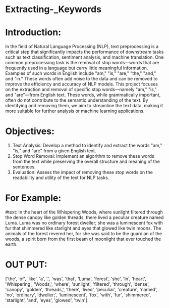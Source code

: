 # Extracting-_Keywords

# Introduction:
In the field of Natural Language Processing (NLP), text preprocessing is a critical step that significantly impacts the performance of downstream tasks such as text classification, sentiment analysis, and machine translation. One common preprocessing task is the removal of stop words—words that are frequently used in a language but carry little meaningful information. Examples of such words in English include "am," "is," "are," "the," "and," and "in." These words often add noise to the data and can be removed to improve the efficiency and accuracy of NLP models.
This project focuses on the extraction and removal of specific stop words—namely "am," "is," and "are"—from English text. These words, while grammatically important, often do not contribute to the semantic understanding of the text. By identifying and removing them, we aim to streamline the text data, making it more suitable for further analysis or machine learning applications.
# Objectives:
1. Text Analysis: Develop a method to identify and extract the words "am," "is," and "are" from a given English text.
2. Stop Word Removal: Implement an algorithm to remove these words from the text while preserving the overall structure and meaning of the sentences.
3. Evaluation: Assess the impact of removing these stop words on the readability and utility of the text for NLP tasks.

# For Example:
#text:
In the heart of the Whispering Woods, where sunlight filtered through the dense canopy like golden threads, there lived a peculiar creature named Luma. Luma was no ordinary forest dweller; she was a luminescent fox with fur that shimmered like starlight and eyes that glowed like twin moons. The animals of the forest revered her, for she was said to be the guardian of the woods, a spirit born from the first beam of moonlight that ever touched the earth.
# OUT PUT:
['the', 'of', 'like', 'a', '.', 'was', 'that', 'Luma', 'forest', 'she', 'In', 'heart', 'Whispering', 'Woods,', 'where', 'sunlight', 'filtered', 'through', 'dense', 'canopy', 'golden', 'threads,', 'there', 'lived', 'peculiar', 'creature', 'named', 'no', 'ordinary', 'dweller;', 'luminescent', 'fox', 'with', 'fur', 'shimmered', 'starlight', 'and', 'eyes', 'glowed', 'twin']
